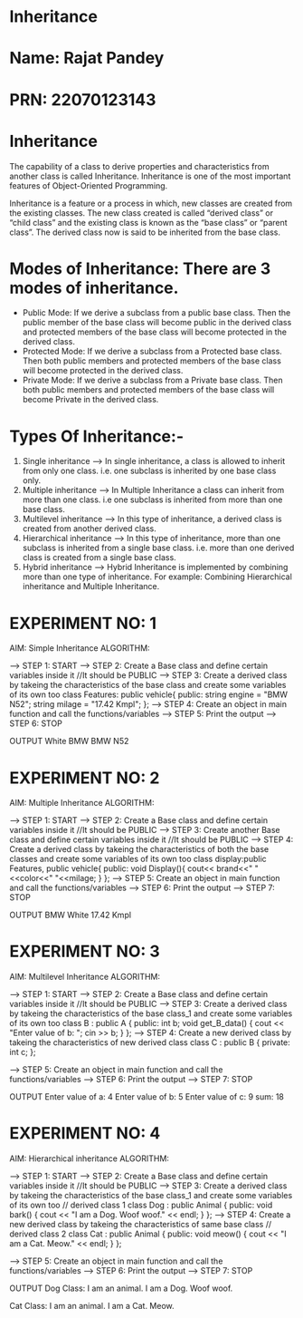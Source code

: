 # Inheritance
# Name: Rajat Pandey
# PRN: 22070123143

# Inheritance
The capability of a class to derive properties and characteristics from another class is called Inheritance. 
Inheritance is one of the most important features of Object-Oriented Programming. 

Inheritance is a feature or a process in which, new classes are created from the existing classes. 
The new class created is called “derived class” or “child class” and the existing class is known as the “base class” or “parent class”. 
The derived class now is said to be inherited from the base class.

# Modes of Inheritance: There are 3 modes of inheritance.

* Public Mode: If we derive a subclass from a public base class. Then the public member of the base class will become public in the derived class and protected members of the base class
will become protected in the derived class.
* Protected Mode: If we derive a subclass from a Protected base class. Then both public members and protected members of the base class will become protected in the derived class.
* Private Mode: If we derive a subclass from a Private base class. Then both public members and protected members of the base class will become Private in the derived class.

# Types Of Inheritance:-
1) Single inheritance --> In single inheritance, a class is allowed to inherit from only one class. i.e. one subclass is inherited by one base class only.
2) Multiple inheritance --> In Multiple Inheritance a class can inherit from more than one class. i.e one subclass is inherited from more than one base class.
3) Multilevel inheritance --> In this type of inheritance, a derived class is created from another derived class.
4) Hierarchical inheritance --> In this type of inheritance, more than one subclass is inherited from a single base class.
   i.e. more than one derived class is created from a single base class.
5) Hybrid inheritance --> Hybrid Inheritance is implemented by combining more than one type of inheritance.
   For example: Combining Hierarchical inheritance and Multiple Inheritance.

# EXPERIMENT NO: 1

AIM: Simple Inheritance
ALGORITHM:

--> STEP 1: START
--> STEP 2: Create a Base class and define certain variables inside it //It should be PUBLIC
--> STEP 3: Create a derived class by takeing the characteristics of the base class and create some variables of its own too
    class Features: public vehicle{
    public:
    string engine = "BMW N52";
    string milage = "17.42 Kmpl";
};
--> STEP 4: Create an object in main function and call the functions/variables
--> STEP 5: Print the output
--> STEP 6: STOP

OUTPUT
White
BMW BMW N52


# EXPERIMENT NO: 2

AIM: Multiple Inheritance
ALGORITHM:

--> STEP 1: START
--> STEP 2: Create a Base class and define certain variables inside it //It should be PUBLIC
--> STEP 3: Create another Base class and define certain variables inside it //It should be PUBLIC
--> STEP 4: Create a derived class by takeing the characteristics of both the base classes and create some variables of its own too
    class display:public Features, public vehicle{ 
    public:
    void Display(){
        cout<< brand<<" "<<color<<" "<<milage;
    }
};
--> STEP 5: Create an object in main function and call the functions/variables
--> STEP 6: Print the output
--> STEP 7: STOP

OUTPUT
BMW White 17.42 Kmpl


# EXPERIMENT NO: 3

AIM: Multilevel Inheritance
ALGORITHM:

--> STEP 1: START
--> STEP 2: Create a Base class and define certain variables inside it //It should be PUBLIC
--> STEP 3: Create a derived class by takeing the characteristics of the base class_1 and create some variables of its own too
class B : public A {
public:
    int b;
    void get_B_data()
    {
        cout << "Enter value of b: ";
        cin >> b;
    }
};
--> STEP 4: Create a new derived class by takeing the characteristics of new derived class 
    class C : public B {
    private:
    int c;
    };
 
--> STEP 5: Create an object in main function and call the functions/variables
--> STEP 6: Print the output
--> STEP 7: STOP

OUTPUT
Enter value of a: 4
Enter value of b: 5
Enter value of c: 9
sum: 18

# EXPERIMENT NO: 4

AIM: Hierarchical inheritance
ALGORITHM:

--> STEP 1: START
--> STEP 2: Create a Base class and define certain variables inside it //It should be PUBLIC
--> STEP 3: Create a derived class by takeing the characteristics of the base class_1 and create some variables of its own too
// derived class 1
class Dog : public Animal {
   public:
    void bark() {
        cout << "I am a Dog. Woof woof." << endl;
    }
};
--> STEP 4: Create a new derived class by takeing the characteristics of same base class 
// derived class 2
class Cat : public Animal {
   public:
    void meow() {
        cout << "I am a Cat. Meow." << endl;
    }
};
 
--> STEP 5: Create an object in main function and call the functions/variables
--> STEP 6: Print the output
--> STEP 7: STOP

OUTPUT
Dog Class:
I am an animal.
I am a Dog. Woof woof.

Cat Class:
I am an animal.
I am a Cat. Meow.
